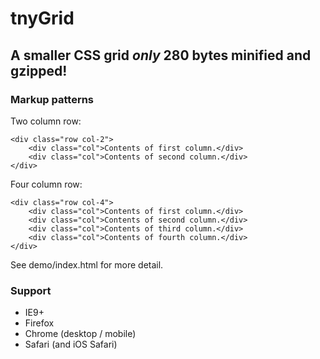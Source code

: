 # tnyGrid
## A smaller CSS grid *only* 280 bytes minified and gzipped!

### Markup patterns

Two column row:

    <div class="row col-2">
        <div class="col">Contents of first column.</div>
        <div class="col">Contents of second column.</div>
    </div>

Four column row:

    <div class="row col-4">
        <div class="col">Contents of first column.</div>
        <div class="col">Contents of second column.</div>
        <div class="col">Contents of third column.</div>
        <div class="col">Contents of fourth column.</div>
    </div>

See demo/index.html for more detail.

### Support

* IE9+
* Firefox
* Chrome (desktop / mobile)
* Safari (and iOS Safari)
